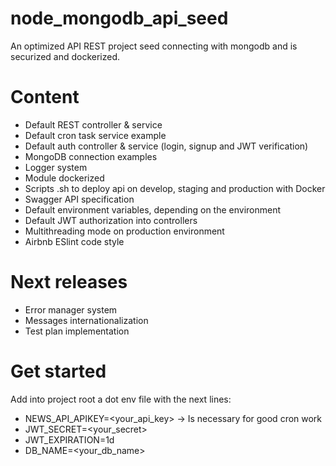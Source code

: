 # node_mongodb_api_seed
An optimized API REST project seed connecting with mongodb and is securized and dockerized.

# Content
 - Default REST controller & service
 - Default cron task service example
 - Default auth controller & service (login, signup and JWT verification)
 - MongoDB connection examples
 - Logger system
 - Module dockerized
 - Scripts .sh to deploy api on develop, staging and production with Docker
 - Swagger API specification
 - Default environment variables, depending on the environment
 - Default JWT authorization into controllers
 - Multithreading mode on production environment
 - Airbnb ESlint code style

# Next releases
 - Error manager system
 - Messages internationalization
 - Test plan implementation

# Get started
Add into project root a dot env file with the next lines:

 - NEWS_API_APIKEY=<your_api_key>      -> Is necessary for good cron work
 - JWT_SECRET=<your_secret>
 - JWT_EXPIRATION=1d
 - DB_NAME=<your_db_name>